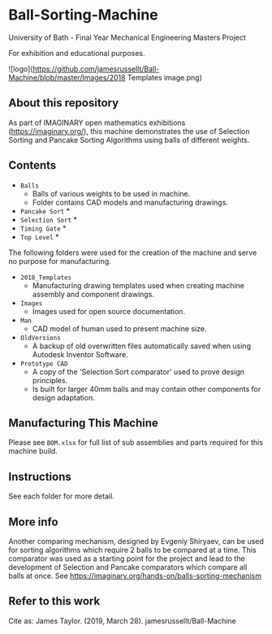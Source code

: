 # Ball-Sorting-Machine
University of Bath - Final Year Mechanical Engineering Masters Project

For exhibition and educational purposes.

![logo](https://github.com/jamesrussellt/Ball-Machine/blob/master/Images/2018 Templates image.png)

## About this repository
As part of IMAGINARY open mathematics exhibitions (https://imaginary.org/), this machine demonstrates the use of Selection Sorting and Pancake Sorting Algorithms using balls of different weights.

## Contents

* `Balls`
  * Balls of various weights to be used in machine.
  * Folder contains CAD models and manufacturing drawings.
* `Pancake Sort`
  * 
* `Selection Sort`
  * 
* `Timing Gate`
  * 
* `Top Level`
  * 

The following folders were used for the creation of the machine and serve no purpose for manufacturing.

* `2018_Templates` 
  * Manufacturing drawing templates used when creating machine assembly and component drawings.
* `Images`
  * Images used for open source documentation.
* `Man`
  * CAD model of human used to present machine size.
* `OldVersions`
  * A backup of old overwritten files automatically saved when using Autodesk Inventor Software.
* `Prototype CAD`
  * A copy of the 'Selection Sort comparator' used to prove design principles.
  * Is built for larger 40mm balls and may contain other components for design adaptation.

## Manufacturing This Machine
Please see `BOM.xlsx` for full list of sub assemblies and parts required for this machine build.

## Instructions 
See each folder for more detail.

## More info
Another comparing mechanism, designed by Evgeniy Shiryaev, can be used for sorting algorithms which require 2 balls to be compared at a time. This comparator was used as a starting point for the project and lead to the development of Selection and Pancake comparators which compare all balls at once.
See https://imaginary.org/hands-on/balls-sorting-mechanism

## Refer to this work
Cite as: James Taylor. (2019, March 28). jamesrussellt/Ball-Machine





